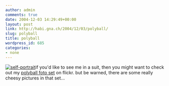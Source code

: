 ```yaml
---
author: admin
comments: true
date: 2004-12-03 14:29:49+00:00
layout: post
link: http://habi.gna.ch/2004/12/03/polyball/
slug: polyball
title: polyball
wordpress_id: 685
categories:
- none
---
```



[![self-portrait](http://photos2.flickr.com/1885190_45c7426cd4_t.jpg)](http://photos2.flickr.com/1885190_45c7426cd4.jpg)if you'd like to see me in a suit, then you might want to check out my [polyball foto set](http://www.flickr.com/photos/habi/sets/44879/) on flickr. but be warned, there are some really cheesy pictures in that set...

